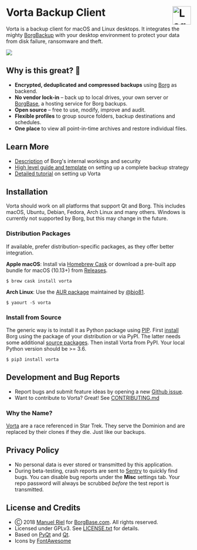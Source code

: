 # Vorta Backup Client <img alt="Logo" src="https://files.qmax.us/vorta/vorta-512px.png" align="right" height="50">

Vorta is a backup client for macOS and Linux desktops. It integrates the mighty [BorgBackup](https://borgbackup.readthedocs.io) with your desktop environment to protect your data from disk failure, ransomware and theft.

![](https://files.qmax.us/vorta-screencast-6.gif)

## Why is this great? 🤩

- **Encrypted, deduplicated and compressed backups** using [Borg](https://borgbackup.readthedocs.io) as backend.
- **No vendor lock-in** – back up to local drives, your own server or [BorgBase](https://www.borgbase.com), a hosting service for Borg backups.
- **Open source** – free to use, modify, improve and audit.
- **Flexible profiles** to group source folders, backup destinations and schedules.
- **One place** to view all point-in-time archives and restore individual files.


## Learn More
- [Description](https://borgbackup.readthedocs.io/en/stable/internals.html) of Borg's internal workings and security
- [High level guide and template](https://docs.borgbase.com/backup-strategy/steps-with-template/) on setting up a complete backup strategy
- [Detailed tutorial](https://docs.borgbase.com/macos/how-to-backup-your-mac-using-the-vorta-backup-gui/) on setting up Vorta

## Installation
Vorta should work on all platforms that support Qt and Borg. This includes macOS, Ubuntu, Debian, Fedora, Arch Linux and many others. Windows is currently not supported by Borg, but this may change in the future.

### Distribution Packages
If available, prefer distribution-specific packages, as they offer better integration.

**Apple macOS**: Install via [Homebrew Cask](https://brew.sh/) or download a pre-built app bundle for macOS (10.13+) from [Releases](https://github.com/borgbase/vorta/releases).
```
$ brew cask install vorta
```
**Arch Linux**: Use the [AUR package](https://aur.archlinux.org/packages/vorta/) maintained by [@bjo81](https://github.com/bjo81).
```
$ yaourt -S vorta
```

### Install from Source
The generic way is to install it as Python package using [PIP](https://pip.readthedocs.io/en/stable/installing/). First [install](https://borgbackup.readthedocs.io/en/stable/installation.html) Borg using the package of your distribution or via PyPI. The latter needs some additional [source packages](https://borgbackup.readthedocs.io/en/stable/installation.html#dependencies). Then install Vorta from PyPI. Your local Python version should be >= 3.6.
```
$ pip3 install vorta
```

## Development and Bug Reports
- Report bugs and submit feature ideas by opening a new [Github issue](https://github.com/borgbase/vorta/issues/new/choose).
- Want to contribute to Vorta? Great! See [CONTRIBUTING.md](CONTRIBUTING.md)

### Why the Name?
[Vorta](http://memory-alpha.wikia.com/wiki/Vorta) are a race referenced in Star Trek. They serve the Dominion and are replaced by their clones if they die. Just like our backups.

## Privacy Policy
- No personal data is ever stored or transmitted by this application.
- During beta-testing, crash reports are sent to [Sentry](https://sentry.io) to quickly find bugs. You can disable bug reports under the **Misc** settings tab. Your repo password will always be scrubbed *before* the test report is transmitted.

## License and Credits
- Ⓒ 2018 [Manuel Riel](https://twitter.com/_m3nu) for [BorgBase.com](https://www.borgbase.com). All rights reserved.
- Licensed under GPLv3. See [LICENSE.txt](LICENSE.txt) for details.
- Based on [PyQt](https://riverbankcomputing.com/software/pyqt/intro) and [Qt](https://www.qt.io).
- Icons by [FontAwesome](https://fontawesome.com)
